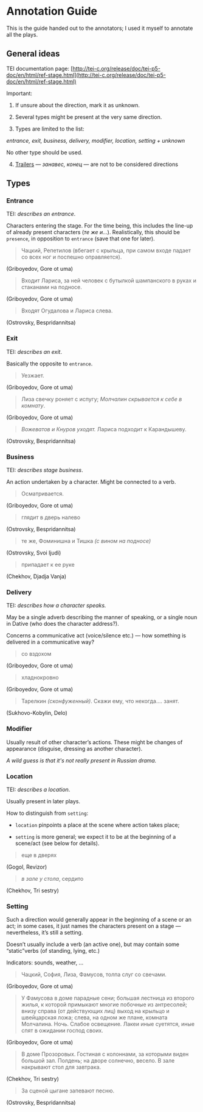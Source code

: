 # Annotation Guide

This is the guide handed out to the annotators; I used it myself to annotate all the plays.

## General ideas

TEI documentation page: [http://tei-c.org/release/doc/tei-p5-doc/en/html/ref-stage.html](http://tei-c.org/release/doc/tei-p5-doc/en/html/ref-stage.html)

Important:

1. If unsure about the direction, mark it as unknown.

2. Several types might be present at the very same direction.

3. Types are limited to the list:

_entrance, exit, business, delivery, modifier, location, setting + unknown_

No other type should be used.

4. [Trailers](https://tei-c.org/release/doc/tei-p5-doc/en/html/ref-trailer.html) — _занавес, конец_ — are not to be considered directions

## Types

### Entrance

TEI: _describes an entrance_.

Characters entering the stage. For the time being, this includes the line-up of already present characters (_те же и…_). Realistically, this should be `presence`, in opposition to `entrance` (save that one for later).

> Чацкий, Репетилов (вбегает с крыльца, при самом входе падает со всех ног и поспешно оправляется).

(Griboyedov, Gore ot uma)

> Входит Лариса, за ней человек с бутылкой шампанского в руках и стаканами на подносе.

(Griboyedov, Gore ot uma)

>Входят Огудалова и Лариса слева.

(Ostrovsky, Bespridannitsa)

### Exit

TEI: _describes an exit_.

Basically the opposite to `entrance`.

> Уезжает.

(Griboyedov, Gore ot uma)

> Лиза свечку роняет с испугу; _Молчалин скрывается к себе в комнату_.

(Griboyedov, Gore ot uma)

> _Вожеватов и Кнуров уходят._ Лариса подходит к Карандышеву.

(Ostrovsky, Bespridannitsa)

### Business

TEI: _describes stage business_.

An action undertaken by a character. Might be connected to a verb.

> Осматривается.

(Griboyedov, Gore ot uma)

> глядит в дверь налево

(Ostrovsky, Bespridannitsa)

> те же, Фоминишна и Тишка _(с вином на подносе)_

(Ostrovsky, Svoi ljudi)

> припадает к ее руке

(Chekhov, Djadja Vanja)

### Delivery

TEI: _describes how a character speaks._

May be a single adverb describing the manner of speaking, or a single noun in Dative (who does the character address?).

Concerns a communicative act (voice/silence etc.) — how something is delivered in a communicative way?

> со вздохом

(Griboyedov, Gore ot uma)

> хладнокровно

(Griboyedov, Gore ot uma)

> Тарелкин _(сконфуженный)_. Скажи ему, что некогда.... занят. 

(Sukhovo-Kobylin, Delo)

### Modifier
Usually result of other character’s actions. These might be changes of appearance (disguise, dressing as another character).

_A wild guess is that it's not really present in Russian drama._


### Location

TEI: _describes a location_.

Usually present in later plays. 

How to distinguish from `setting`: 

- `location` pinpoints a place at the scene where action takes place; 

- `setting` is more general; we expect it to be at the beginning of a scene/act (see below for details).

> еще в дверях

(Gogol, Revizor)

> _в зале у стола_, сердито

(Chekhov, Tri sestry)

### Setting

Such a direction would generally appear in the beginning of a scene or an act; in some cases, it just names the characters present on a stage — nevertheless, it’s still a setting.

Doesn’t usually include a verb (an active one), but may contain some “static”verbs (of standing, lying, etc.)

Indicators: sounds, weather, ...

> Чацкий, София, Лиза, Фамусов, толпа слуг со свечами.

(Griboyedov, Gore ot uma)

> У Фамусова в доме парадные сени; большая лестница из второго жилья, к которой примыкают многие побочные из антресолей; внизу справа (от действующих лиц) выход на крыльцо и швейцарская ложа; слева, на одном же плане, комната Молчалина. Ночь. Слабое освещение. Лакеи иные суетятся, иные спят в ожидании господ своих.

(Griboyedov, Gore ot uma)
> В доме Прозоровых. Гостиная с колоннами, за которыми виден большой зал. Полдень; на дворе солнечно, весело. В зале накрывают стол для завтрака.

(Chekhov, Tri sestry)

> За сценой цыгане запевают песню.

(Ostrovsky, Bespridannitsa)


